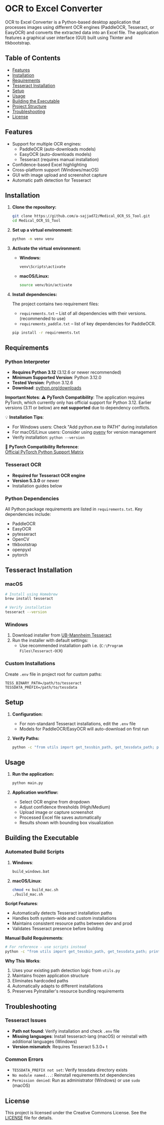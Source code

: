 # OCR to Excel Converter

OCR to Excel Converter is a Python-based desktop application that processes images using different OCR engines (PaddleOCR, Tesseract, or EasyOCR) and converts the extracted data into an Excel file. The application features a graphical user interface (GUI) built using Tkinter and ttkbootstrap.

## Table of Contents

- [Features](#features)
- [Installation](#installation)
- [Requirements](#requirements)
- [Tesseract Installation](#tesseract-installation)
- [Setup](#setup)
- [Usage](#usage)
- [Building the Executable](#building-the-executable)
- [Project Structure](#project-structure)
- [Troubleshooting](#troubleshooting)
- [License](#license)

## Features

- Support for multiple OCR engines:
  - PaddleOCR (auto-downloads models)
  - EasyOCR (auto-downloads models)
  - Tesseract (requires manual installation)
- Confidence-based Excel highlighting
- Cross-platform support (Windows/macOS)
- GUI with image upload and screenshot capture
- Automatic path detection for Tesseract

## Installation

1. **Clone the repository:**

   ```sh
   git clone https://github.com/a-sajjad72/Medical_OCR_SS_Tool.git
   cd Medical_OCR_SS_Tool
   ```

2. **Set up a virtual environment:**

   ```sh
   python -m venv venv
   ```

3. **Activate the virtual environment:**

   - **Windows:**
     ```cmd
     venv\Scripts\activate
     ```
   - **macOS/Linux:**
     ```sh
     source venv/bin/activate
     ```

4. **Install dependencies:**

   The project contains two requirement files:
   
   - `requirements.txt` – List of all dependencies with their versions. (recommended to use)
   - `requirements_paddle.txt` – list of key dependencies for PaddleOCR.
   
   ```sh
   pip install -r requirements.txt
   ```

## Requirements

### Python Interpreter

- **Requires Python 3.12** (3.12.6 or newer recommended)
- **Minimum Supported Version**: Python 3.12.0
- **Tested Version**: Python 3.12.6
- **Download**: [python.org/downloads](https://www.python.org/downloads/)

**Important Notes**:
⚠️ **PyTorch Compatibility**: The application requires PyTorch, which currently only has official support for Python 3.12. Earlier versions (3.11 or below) are **not supported** due to dependency conflicts.

💡 **Installation Tips**:

- For Windows users: Check "Add python.exe to PATH" during installation
- For macOS/Linux users: Consider using [pyenv](https://github.com/pyenv/pyenv) for version management
- Verify installation: `python --version`

🔗 **PyTorch Compatibility Reference**:  
[Official PyTorch Python Support Matrix](https://pytorch.org/get-started/previous-versions/#python-compatibility)

### Tesseract OCR

- **Required for Tesseract OCR engine**
- **Version 5.3.0** or newer
- Installation guides below

### Python Dependencies

All Python package requirements are listed in `requirements.txt`. Key dependencies include:

- PaddleOCR
- EasyOCR
- pytesseract
- OpenCV
- ttkbootstrap
- openpyxl
- pytorch

## Tesseract Installation

### macOS

```bash
# Install using Homebrew
brew install tesseract

# Verify installation
tesseract --version
```

### Windows

1. Download installer from [UB-Mannheim Tesseract](https://github.com/UB-Mannheim/tesseract/wiki)
2. Run the installer with default settings:
   - Use recommended installation path i.e. (`C:\Program Files\Tesseract-OCR`)

### Custom Installations

Create `.env` file in project root for custom paths:

```env
TESS_BINARY_PATH=/path/to/tesseract
TESSDATA_PREFIX=/path/to/tessdata
```

## Setup

1. **Configuration:**

   - For non-standard Tesseract installations, edit the `.env` file
   - Models for PaddleOCR/EasyOCR will auto-download on first run

2. **Verify Paths:**
   ```sh
   python -c "from utils import get_tessbin_path, get_tessdata_path; print(f'Tesseract: {get_tessbin_path()}\nTessdata: {get_tessdata_path()}')"
   ```

## Usage

1. **Run the application:**

   ```sh
   python main.py
   ```

2. **Application workflow:**
   - Select OCR engine from dropdown
   - Adjust confidence thresholds (High/Medium)
   - Upload image or capture screenshot
   - Processed Excel file saves automatically
   - Results shown with bounding box visualization

## Building the Executable

### Automated Build Scripts

1. **Windows**:

   ```bat
   build_windows.bat
   ```

2. **macOS/Linux**:
   ```bash
   chmod +x build_mac.sh
   ./build_mac.sh
   ```

**Script Features**:

- Automatically detects Tesseract installation paths
- Handles both system-wide and custom installations
- Maintains consistent resource paths between dev and prod
- Validates Tesseract presence before building

**Manual Build Requirements**:

```bash
# For reference - use scripts instead
python -c "from utils import get_tessbin_path, get_tessdata_path; print(f'--add-binary {get_tessbin_path()}:models/tesseract --add-data {get_tessdata_path()}:models/tesseract/tessdata')"
```

**Why This Works**:

1. Uses your existing path detection logic from `utils.py`
2. Maintains frozen application structure
3. Eliminates hardcoded paths
4. Automatically adapts to different installations
5. Preserves PyInstaller's resource bundling requirements

## Troubleshooting

### Tesseract Issues

- **Path not found**: Verify installation and check `.env` file
- **Missing languages**: Install tesseract-lang (macOS) or reinstall with additional languages (Windows)
- **Version mismatch**: Requires Tesseract 5.3.0+
t
### Common Errors

- `TESSDATA_PREFIX not set`: Verify tessdata directory exists
- `No module named...`: Reinstall requirements.txt dependencies
- `Permission denied`: Run as administrator (Windows) or use `sudo` (macOS)

## License

This project is licensed under the Creative Commons License. See the [LICENSE](LICENSE) file for details.

